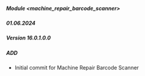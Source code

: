 ##### Module <machine_repair_barcode_scanner>

##### 01.06.2024
##### Version 16.0.1.0.0
##### ADD
- Initial commit for Machine Repair Barcode Scanner
